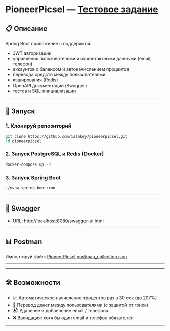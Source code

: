 # PioneerPicsel — [Тестовое задание](https://docs.google.com/document/d/1Cy0b6v4hlctHrB8u54GomTK3t1cNErQK/edit?usp=sharing&ouid=111687643317443347066&rtpof=true&sd=true)

## 📋 Описание

Spring Boot приложение с поддержкой:
- JWT авторизации
- управления пользователями и их контактными данными (email, телефон)
- аккаунтов с балансом и автоначислением процентов
- перевода средств между пользователями
- кэширования (Redis)
- OpenAPI документации (Swagger)
- тестов и SQL-инициализации

---

## 🚀 Запуск

### 1. Клонируй репозиторий

```bash
git clone https://github.com/ialakey/pioneerpicsel.git
cd pioneerpicsel
```

### 2. Запуск PostgreSQL и Redis (Docker)

```bash
docker-compose up -d
```

### 3. Запуск Spring Boot

```bash
./mvnw spring-boot:run
```

---

## 📮 Swagger

- URL: http://localhost:8080/swagger-ui.html

---

## 📊 Postman

Импортируй файл: [PioneerPicsel.postman_collection.json](https://github.com/ialakey/pioneerpicsel/blob/main/PioneerPicsel.postman_collection.json)

---

---

## 🛠 Возможности

- 📈 Автоматическое начисление процентов раз в 30 сек (до 207%)
- 🔁 Перевод денег между пользователями (с защитой от гонок)
- 📬 Удаление и добавление email / телефона
- ❌ Валидация: хотя бы один email и телефон обязателен

---

